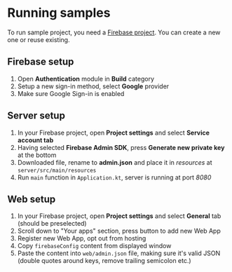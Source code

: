 # Running samples

To run sample project, you need a [Firebase project](https://console.firebase.google.com/). You can create a new one or reuse existing. 

## Firebase setup
1. Open **Authentication** module in **Build** category
2. Setup a new sign-in method, select **Google** provider
3. Make sure Google Sign-in is enabled

## Server setup

1. In your Firebase project, open **Project settings** and select **Service account tab**
2. Having selected **Firebase Admin SDK**, press **Generate new private key** at the bottom
3. Downloaded file, rename to **admin.json** and place it in _resources_ at `server/src/main/resources`
4. Run `main` function in `Application.kt`, server is running at port _8080_ 

## Web setup

1. In your Firebase project, open **Project settings** and select **General** tab (should be preselected)
2. Scroll down to "Your apps" section, press button to add new Web App
3. Register new Web App, opt out from hosting
4. Copy `firebaseConfig` content from displayed window
5. Paste the content into `web/admin.json` file, making sure it's valid JSON (double quotes around keys, remove trailing
   semicolon etc.)